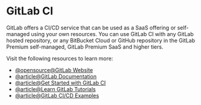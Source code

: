 # GitLab CI

GitLab offers a CI/CD service that can be used as a SaaS offering or self-managed using your own resources. You can use GitLab CI with any GitLab hosted repository, or any BitBucket Cloud or GitHub repository in the GitLab Premium self-managed, GitLab Premium SaaS and higher tiers.

Visit the following resources to learn more:

- [@opensource@GitLab Website](https://gitlab.com/)
- [@article@GitLab Documentation](https://docs.gitlab.com/)
- [@article@Get Started with GitLab CI](https://docs.gitlab.com/ee/ci/quick_start/)
- [@article@Learn GitLab Tutorials](https://docs.gitlab.com/ee/tutorials/)
- [@article@GitLab CI/CD Examples](https://docs.gitlab.com/ee/ci/examples/)
